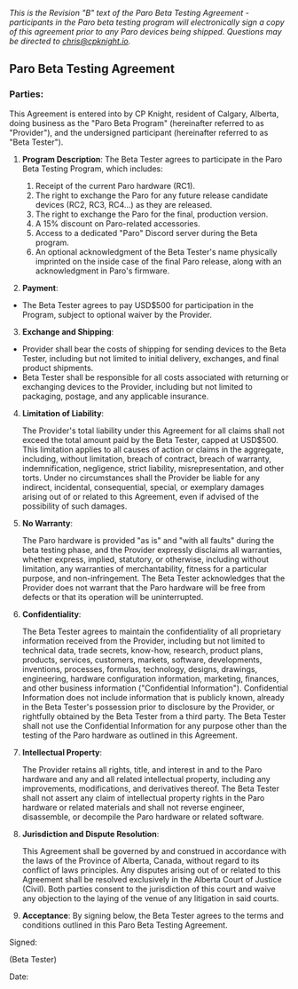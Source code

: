 _This is the Revision "B" text of the Paro Beta Testing Agreement - participants in the Paro beta testing program will electronically sign a copy of this agreement prior to any Paro devices being shipped. Questions may be directed to [chris@cpknight.io](mailto:chris@cpknight.io)._

## Paro Beta Testing Agreement

### Parties:
This Agreement is entered into by CP Knight, resident of Calgary, Alberta, doing business as the "Paro Beta Program" (hereinafter referred to as "Provider"), and the undersigned participant (hereinafter referred to as "Beta Tester").

1. **Program Description**:
The Beta Tester agrees to participate in the Paro Beta Testing Program, which includes:
    1. Receipt of the current Paro hardware (RC1).
    2. The right to exchange the Paro for any future release candidate devices (RC2, RC3, RC4...) as they are released.
    3. The right to exchange the Paro for the final, production version.
    4. A 15% discount on Paro-related accessories.
    5. Access to a dedicated "Paro" Discord server during the Beta program.
    6. An optional acknowledgment of the Beta Tester's name physically imprinted on the inside case of the final Paro release, along with an acknowledgment in Paro's firmware.

2. **Payment**:
- The Beta Tester agrees to pay USD$500 for participation in the Program, subject to optional waiver by the Provider.

3. **Exchange and Shipping**:
- Provider shall bear the costs of shipping for sending devices to the Beta Tester, including but not limited to initial delivery, exchanges, and final product shipments.
- Beta Tester shall be responsible for all costs associated with returning or exchanging devices to the Provider, including but not limited to packaging, postage, and any applicable insurance.

4. **Limitation of Liability**:

    The Provider's total liability under this Agreement for all claims shall not exceed the total amount paid by the Beta Tester, capped at USD$500.
    This limitation applies to all causes of action or claims in the aggregate, including, without limitation, breach of contract, breach of warranty, indemnification, negligence, strict liability, misrepresentation, and other torts.
    Under no circumstances shall the Provider be liable for any indirect, incidental, consequential, special, or exemplary damages arising out of or related to this Agreement, even if advised of the possibility of such damages.

5. **No Warranty**:

    The Paro hardware is provided "as is" and "with all faults" during the beta testing phase, and the Provider expressly disclaims all warranties, whether express, implied, statutory, or otherwise, including without limitation, any warranties of merchantability, fitness for a particular purpose, and non-infringement.
    The Beta Tester acknowledges that the Provider does not warrant that the Paro hardware will be free from defects or that its operation will be uninterrupted.

6. **Confidentiality**:

    The Beta Tester agrees to maintain the confidentiality of all proprietary information received from the Provider, including but not limited to technical data, trade secrets, know-how, research, product plans, products, services, customers, markets, software, developments, inventions, processes, formulas, technology, designs, drawings, engineering, hardware configuration information, marketing, finances, and other business information ("Confidential Information").
    Confidential Information does not include information that is publicly known, already in the Beta Tester's possession prior to disclosure by the Provider, or rightfully obtained by the Beta Tester from a third party.
    The Beta Tester shall not use the Confidential Information for any purpose other than the testing of the Paro hardware as outlined in this Agreement.

7. **Intellectual Property**:

    The Provider retains all rights, title, and interest in and to the Paro hardware and any and all related intellectual property, including any improvements, modifications, and derivatives thereof.
    The Beta Tester shall not assert any claim of intellectual property rights in the Paro hardware or related materials and shall not reverse engineer, disassemble, or decompile the Paro hardware or related software.

8. **Jurisdiction and Dispute Resolution**:

    This Agreement shall be governed by and construed in accordance with the laws of the Province of Alberta, Canada, without regard to its conflict of laws principles.
    Any disputes arising out of or related to this Agreement shall be resolved exclusively in the Alberta Court of Justice (Civil). Both parties consent to the jurisdiction of this court and waive any objection to the laying of the venue of any litigation in said courts.

9. **Acceptance**:
By signing below, the Beta Tester agrees to the terms and conditions outlined in this Paro Beta Testing Agreement.

Signed:

(Beta Tester)

Date:
